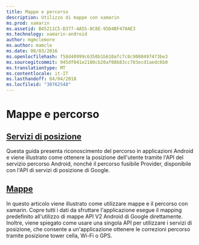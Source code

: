 ```yaml
---
title: Mappe e percorso
description: Utilizzo di mappe con xamarin
ms.prod: xamarin
ms.assetid: B45211C5-D377-4A55-8C8E-95D4BF470AE3
ms.technology: xamarin-android
author: mgmclemore
ms.author: mamcle
ms.date: 08/03/2016
ms.openlocfilehash: f58d40999c6350b1b610afc7c8c9088497473be3
ms.sourcegitcommit: 945df041e2180cb20af08b83cc703ecd1aedc6b0
ms.translationtype: MT
ms.contentlocale: it-IT
ms.lasthandoff: 04/04/2018
ms.locfileid: "30762548"
---
```

# <a name="maps-and-location"></a>Mappe e percorso


##  <a name="location-servicesandroidplatformmaps-and-locationlocationmd"></a>[Servizi di posizione](~/android/platform/maps-and-location/location.md)

Questa guida presenta riconoscimento del percorso in applicazioni Android e viene illustrato come ottenere la posizione dell'utente tramite l'API del servizio percorso Android, nonché il percorso fusibile Provider, disponibile con l'API di servizi di posizione di Google.


##  <a name="mapsandroidplatformmaps-and-locationmapsindexmd"></a>[Mappe](~/android/platform/maps-and-location/maps/index.md)

In questo articolo viene illustrato come utilizzare mappe e il percorso con xamarin. Copre tutti i dati da sfruttare l'applicazione esegue il mapping predefinito all'utilizzo di mappe API V2 Android di Google direttamente. Inoltre, viene spiegato come usare una singola API per utilizzare i servizi di posizione, che consente a un'applicazione ottenere le correzioni percorso tramite posizione tower cella, Wi-Fi o GPS.

